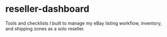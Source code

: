 # reseller-dashboard
Tools and checklists I built to manage my eBay listing workflow, inventory, and shipping zones as a solo reseller.
